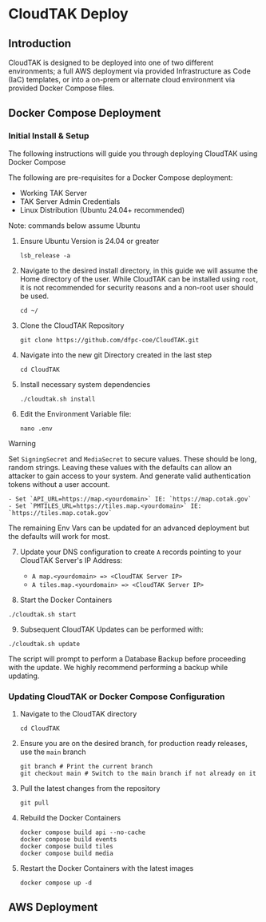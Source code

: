 # CloudTAK Deploy

## Introduction

CloudTAK is designed to be deployed into one of two different environments; a full AWS deployment
via provided Infrastructure as Code (IaC) templates, or into a on-prem or alternate cloud environment
via provided Docker Compose files.

## Docker Compose Deployment

### Initial Install & Setup

The following instructions will guide you through deploying CloudTAK using Docker Compose

The following are pre-requisites for a Docker Compose deployment:

- Working TAK Server
- TAK Server Admin Credentials
- Linux Distribution (Ubuntu 24.04+ recommended)

Note: commands below assume Ubuntu

1. Ensure Ubuntu Version is 24.04 or greater

    ```
    lsb_release -a
    ```

2. Navigate to the desired install directory, in this guide we will assume the Home directory of the user.
    While CloudTAK can be installed using `root`, it is not recommended for security reasons and a non-root user should be used.

    ```
    cd ~/
    ```

3. Clone the CloudTAK Repository

    ```
    git clone https://github.com/dfpc-coe/CloudTAK.git
    ```

4. Navigate into the new git Directory created in the last step

    ```
    cd CloudTAK
    ```

5. Install necessary system dependencies

    ```
    ./cloudtak.sh install
    ```

6. Edit the Environment Variable file:

    ```
    nano .env
    ```

> [!WARNING]
> Set `SigningSecret` and `MediaSecret` to secure values. These should be long, random strings.
> Leaving these values with the defaults can allow an attacker to gain access to your system.
> And generate valid authentication tokens without a user account.

    - Set `API_URL=https://map.<yourdomain>` IE: `https://map.cotak.gov`
    - Set `PMTILES_URL=https://tiles.map.<yourdomain>` IE: `https://tiles.map.cotak.gov`

The remaining Env Vars can be updated for an advanced deployment but the defaults will work for most.

7. Update your DNS configuration to create `A` records pointing to your CloudTAK Server's IP Address:

    - `A map.<yourdomain> => <CloudTAK Server IP>`
    - `A tiles.map.<yourdomain> => <CloudTAK Server IP>`

8. Start the Docker Containers

```
./cloudtak.sh start
```

9. Subsequent CloudTAK Updates can be performed with:

```
./cloudtak.sh update
```

The script will prompt to perform a Database Backup before proceeding with the update.
We highly recommend performing a backup while updating.

### Updating CloudTAK or Docker Compose Configuration

1. Navigate to the CloudTAK directory

    ```
    cd CloudTAK
    ```

2. Ensure you are on the desired branch, for production ready releases, use the `main` branch

    ```
    git branch # Print the current branch
    git checkout main # Switch to the main branch if not already on it
    ```

2. Pull the latest changes from the repository

    ```
    git pull
    ```

3. Rebuild the Docker Containers

    ```
    docker compose build api --no-cache
    docker compose build events
    docker compose build tiles
    docker compose build media
    ```

4. Restart the Docker Containers with the latest images

    ```
    docker compose up -d
    ```

## AWS Deployment
